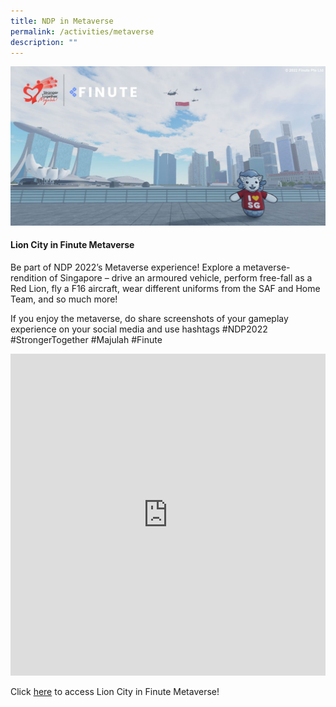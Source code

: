 ```yaml
---
title: NDP in Metaverse
permalink: /activities/metaverse
description: ""
---
```

![](/images/Finute.jpg)

#### Lion City in Finute Metaverse

Be part of NDP 2022’s Metaverse experience! Explore a metaverse-rendition of Singapore – drive an armoured vehicle, perform free-fall as a Red Lion, fly a F16 aircraft, wear different uniforms from the SAF and Home Team, and so much more! 

If you enjoy the metaverse, do share screenshots of your gameplay experience on your social media and use hashtags #NDP2022 #StrongerTogether #Majulah #Finute

<iframe width="100%" frameborder="0" height="515" src="https://www.youtube.com/embed/1QhHdjJK2r4" title="VOTN Instructions" frameborder="0" allowfullscreen></iframe>

Click <a href="https://www.roblox.com/games/4455133480/NDP-Event-Lion-City" target="_blank">here</a> to access Lion City in Finute Metaverse!